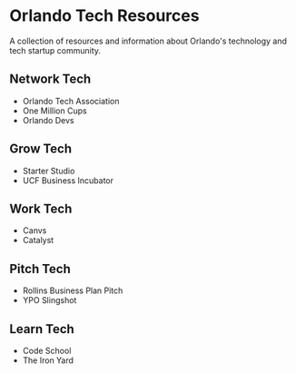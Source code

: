 # Orlando Tech Resources
A collection of resources and information about Orlando's technology and tech startup community.

## Network Tech

* Orlando Tech Association
* One Million Cups
* Orlando Devs

## Grow Tech

* Starter Studio
* UCF Business Incubator

## Work Tech

* Canvs
* Catalyst

## Pitch Tech

* Rollins Business Plan Pitch
* YPO Slingshot

## Learn Tech

* Code School
* The Iron Yard
